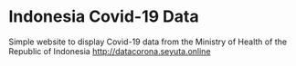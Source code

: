 # Indonesia Covid-19 Data
Simple website to display Covid-19 data from the Ministry of Health of the Republic of Indonesia
http://datacorona.seyuta.online

